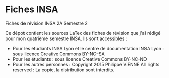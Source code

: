 # Fiches INSA
Fiches de révision INSA 2A Semestre 2

Ce dépot contient les sources LaTex des fiches de révision que j'ai rédigé pour mon quatrième semestre INSA.
Ils sont accessibles :
 - Pour les étudiants INSA Lyon et le centre de documentation INSA Lyon : sous licence Creative Commons BY-NC-SA
 - Pour les étudiants : sous licence Creative Commons BY-NC-ND
 - Pour les autres personnes : Copyright 2015 Philippe VIENNE All rights reserved : La copie, la distribution sont interdits.

